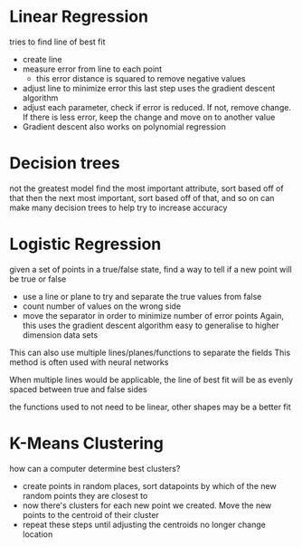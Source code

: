 # Linear Regression
tries to find line of best fit
- create line
- measure error from line to each point
	- this error distance is squared to remove negative values
- adjust line to minimize error
this last step uses the gradient descent algorithm
- adjust each parameter, check if error is reduced. If not, remove change. If there is less error, keep the change and move on to another value
- Gradient descent also works on polynomial regression

# Decision trees
not the greatest model
find the most important attribute, sort based off of that
then the next most important, sort based off of that, and so on
can make many decision trees to help try to increase accuracy

# Logistic Regression
given a set of points in a true/false state, find a way to tell if a new point will be true or false
- use a line or plane to try and separate the true values from false
- count number of values on the wrong side
- move the separator in order to minimize number of error points
Again, this uses the gradient descent algorithm
easy to generalise to higher dimension data sets

This can also use multiple lines/planes/functions to separate the fields
This method is often used with neural networks

When multiple lines would be applicable, the line of best fit will be as evenly spaced between true and false sides

the functions used to not need to be linear, other shapes may be a better fit

# K-Means Clustering
how can a computer determine best clusters?
- create points in random places, sort datapoints by which of the new random points they are closest to
- now there's clusters for each new point we created. Move the new points to the centroid of their cluster
- repeat these steps until adjusting the centroids no longer change location